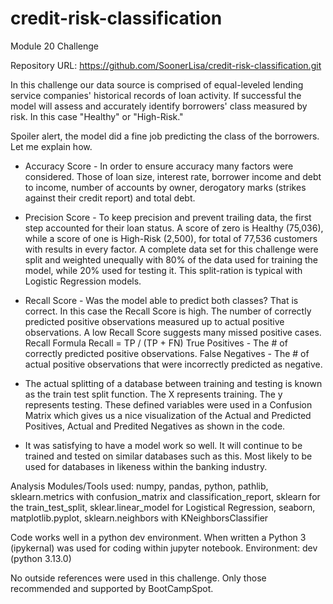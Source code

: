 # credit-risk-classification
Module 20 Challenge

Repository URL: https://github.com/SoonerLisa/credit-risk-classification.git

In this challenge our data source is comprised of equal-leveled lending service companies' historical records of loan activity. If successful the model will assess and accurately identify borrowers' class measured by risk. In this case "Healthy" or "High-Risk."

Spoiler alert, the model did a fine job predicting the class of the borrowers. Let me explain how.

- Accuracy Score - In order to ensure accuracy many factors were considered. Those of loan size, interest rate, borrower income and debt to income, number of accounts by owner, derogatory marks (strikes against their credit report) and total debt.
- Precision Score - To keep precision and prevent trailing data, the first step accounted for their loan status. A score of zero is Healthy (75,036), while a score of one is High-Risk (2,500), for total of 77,536 customers with results in every factor. A complete data set for this challenge were split and weighted unequally with 80% of the data used for training the model, while 20% used for testing it. This split-ration is typical with Logistic Regression models. 
- Recall Score - Was the model able to predict both classes? That is correct. In this case the Recall Score is high. The number of correctly predicted positive observations measured up to actual positive observations. A low Recall Score suggests many missed positive cases.
      Recall Formula
          Recall = TP / (TP + FN)
              True Positives - The # of correctly predicted positive observations.
              False Negatives - The # of actual positive observations that were incorrectly predicted
                  as negative.
- The actual splitting of a database between training and testing is known as the train test split function. The X represents training. The y represents testing. These defined variables were used in a Confusion Matrix which gives us a nice visualization of the Actual and Predicted Positives, Actual and Predited Negatives as shown in the code.
 
- It was satisfying to have a model work so well. It will continue to be trained and tested on similar databases such as this. Most likely to be used for databases in likeness within the banking industry.

Analysis Modules/Tools used: numpy, pandas, python, pathlib, sklearn.metrics with confusion_matrix and classification_report, sklearn for the train_test_split, sklear.linear_model for Logistical Regression, seaborn, matplotlib.pyplot, sklearn.neighbors with KNeighborsClassifier

Code works well in a python dev environment. When written a Python 3 (ipykernal) was used for coding within jupyter notebook.
Environment: dev (python 3.13.0)

No outside references were used in this challenge. Only those recommended and supported by BootCampSpot.